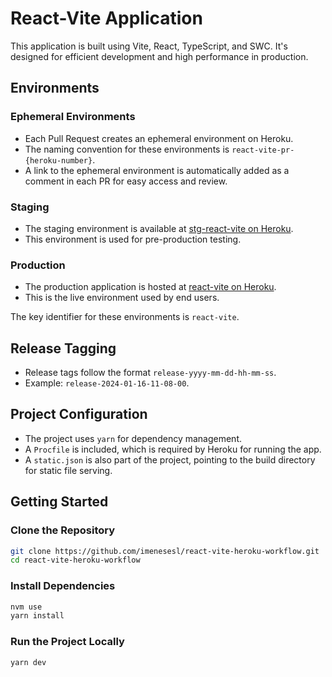 # React-Vite Application

This application is built using Vite, React, TypeScript, and SWC. It's designed for efficient development and high performance in production.

## Environments

### Ephemeral Environments
- Each Pull Request creates an ephemeral environment on Heroku.
- The naming convention for these environments is `react-vite-pr-{heroku-number}`.
- A link to the ephemeral environment is automatically added as a comment in each PR for easy access and review.

### Staging
- The staging environment is available at [stg-react-vite on Heroku](https://stg-react-vite-4576bf5f1a0f.herokuapp.com/).
- This environment is used for pre-production testing.

### Production
- The production application is hosted at [react-vite on Heroku](https://react-vite-2dca1af65e06.herokuapp.com/).
- This is the live environment used by end users.

The key identifier for these environments is `react-vite`.

## Release Tagging
- Release tags follow the format `release-yyyy-mm-dd-hh-mm-ss`.
- Example: `release-2024-01-16-11-08-00`.

## Project Configuration
- The project uses `yarn` for dependency management.
- A `Procfile` is included, which is required by Heroku for running the app.
- A `static.json` is also part of the project, pointing to the build directory for static file serving.

## Getting Started

### Clone the Repository
```bash
git clone https://github.com/imenesesl/react-vite-heroku-workflow.git
cd react-vite-heroku-workflow
```

### Install Dependencies
```bash
nvm use
yarn install
```

### Run the Project Locally
```bash
yarn dev
```